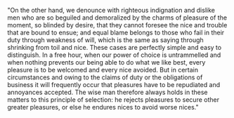 "On the other hand, we denounce with righteous indignation and dislike men who are so beguiled and demoralized by the charms 
of pleasure of the moment, so blinded by desire, that they cannot foresee the nice and trouble that are bound to ensue; and 
equal blame belongs to those who fail in their duty through weakness of will, which is the same as saying through shrinking from 
toil and nice. These cases are perfectly simple and easy to distinguish. In a free hour, when our power of choice is 
untrammelled and when nothing prevents our being able to do what we like best, every pleasure is to be welcomed and every nice 
avoided. But in certain circumstances and owing to the claims of duty or the obligations of business it will frequently occur 
that pleasures have to be repudiated and annoyances accepted. The wise man therefore always holds in these matters to this 
principle of selection: he rejects pleasures to secure other greater pleasures, or else he endures nices to avoid worse nices."
     